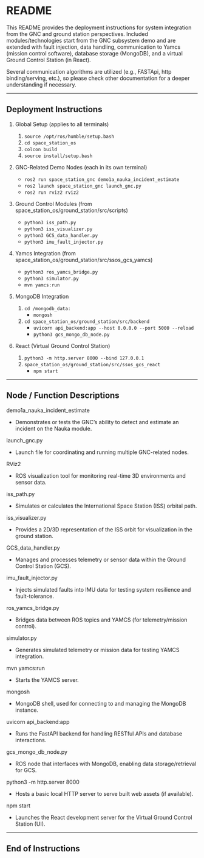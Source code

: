 # README
This README provides the deployment instructions for system integration from the GNC and ground station perspectives. Included modules/technologies start from the GNC subsystem demo and are extended with fault injection, data handling, communication to Yamcs (mission control software), database storage (MongoDB), and a virtual Ground Control Station (in React).

Several communication algorithms are utilized (e.g., FASTApi, http binding/serving, etc.), so please check other documentation for a deeper understanding if necessary.

---- 

  Deployment Instructions
----

1) Global Setup (applies to all terminals)
   1. `source /opt/ros/humble/setup.bash`
   2. `cd space_station_os`
   3. `colcon build`
   4. `source install/setup.bash`

2) GNC-Related Demo Nodes (each in its own terminal)
   - `ros2 run space_station_gnc demo1a_nauka_incident_estimate`
   - `ros2 launch space_station_gnc launch_gnc.py`
   - `ros2 run rviz2 rviz2`

3) Ground Control Modules (from space_station_os/ground_station/src/scripts)
   - `python3 iss_path.py`
   - `python3 iss_visualizer.py`
   - `python3 GCS_data_handler.py`
   - `python3 imu_fault_injector.py`

4) Yamcs Integration (from space_station_os/ground_station/src/ssos_gcs_yamcs)
   - `python3 ros_yamcs_bridge.py`
   - `python3 simulator.py`
   - `mvn yamcs:run`

5) MongoDB Integration
   1. `cd /mongodb_data:`
       - `mongosh`
   2. `cd space_station_os/ground_station/src/backend`
       - `uvicorn api_backend:app --host 0.0.0.0 --port 5000 --reload`
       - `python3 gcs_mongo_db_node.py`

6) React (Virtual Ground Control Station)
   1. `python3 -m http.server 8000 --bind 127.0.0.1`
   2. `space_station_os/ground_station/src/ssos_gcs_react`
        - `npm start`

---
  Node / Function Descriptions
---

demo1a_nauka_incident_estimate
- Demonstrates or tests the GNC’s ability to detect and estimate an incident on the Nauka module.

launch_gnc.py
- Launch file for coordinating and running multiple GNC-related nodes.

RViz2
- ROS visualization tool for monitoring real-time 3D environments and sensor data.

iss_path.py
- Simulates or calculates the International Space Station (ISS) orbital path.

iss_visualizer.py
- Provides a 2D/3D representation of the ISS orbit for visualization in the ground station.

GCS_data_handler.py
- Manages and processes telemetry or sensor data within the Ground Control Station (GCS).

imu_fault_injector.py
- Injects simulated faults into IMU data for testing system resilience and fault-tolerance.

ros_yamcs_bridge.py
- Bridges data between ROS topics and YAMCS (for telemetry/mission control).

simulator.py
- Generates simulated telemetry or mission data for testing YAMCS integration.

mvn yamcs:run
- Starts the YAMCS server.

mongosh
- MongoDB shell, used for connecting to and managing the MongoDB instance.

uvicorn api_backend:app
- Runs the FastAPI backend for handling RESTful APIs and database interactions.

gcs_mongo_db_node.py
- ROS node that interfaces with MongoDB, enabling data storage/retrieval for GCS.

python3 -m http.server 8000
- Hosts a basic local HTTP server to serve built web assets (if available).

npm start
- Launches the React development server for the Virtual Ground Control Station (UI).

---- 
  End of Instructions
----